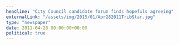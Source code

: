 ```yaml
---
headline: "City Council candidate forum finds hopefuls agreeing"
externalLink: "/assets/img/2015/01/Apr282011TribStar.jpg"
type: "newspaper"
date: 2011-04-28 00:00:00+00:00
political: true
---
```

